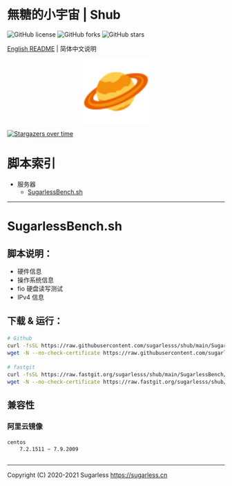 # 無糖的小宇宙 | Shub

![GitHub license](https://img.shields.io/github/license/sugarlesss/shub)
![GitHub forks](https://img.shields.io/github/forks/sugarlesss/shub)
![GitHub stars](https://img.shields.io/github/stars/sugarlesss/shub)

[English README](https://github.com/sugarlesss/shub/blob/main/README.md) | 简体中文说明

<div align="center">
    <img src="./sugarless.svg" width="30%" height="30%" align="center">
</div>

[![Stargazers over time](https://starchart.cc/sugarlesss/shub.svg)](https://starchart.cc/sugarlesss/shub)

# 脚本索引

* 服务器
  * [SugarlessBench.sh](#SugarlessBench.sh)

---

# SugarlessBench.sh

## 脚本说明：

* 硬件信息
* 操作系统信息
* fio 硬盘读写测试
* IPv4 信息

## 下载 & 运行：

```bash
# Github
curl -fsSL https://raw.githubusercontent.com/sugarlesss/shub/main/SugarlessBench/SuagrlessBench.sh | bash -s fast
wget -N --no-check-certificate https://raw.githubusercontent.com/sugarlesss/shub/main/SugarlessBench/SuagrlessBench.sh && chmod +x SuagrlessBench.sh && bash SuagrlessBench.sh fast

# fastgit
curl -fsSL https://raw.fastgit.org/sugarlesss/shub/main/SugarlessBench/SuagrlessBench.sh | bash -s fast
wget -N --no-check-certificate https://raw.fastgit.org/sugarlesss/shub/main/SugarlessBench/SuagrlessBench.sh && chmod +x SuagrlessBench.sh && bash SuagrlessBench.sh fast
```

## 兼容性

### 阿里云镜像

```
centos
	7.2.1511 ~ 7.9.2009
```

## 

---
Copyright (C) 2020-2021 Sugarless <https://sugarless.cn>